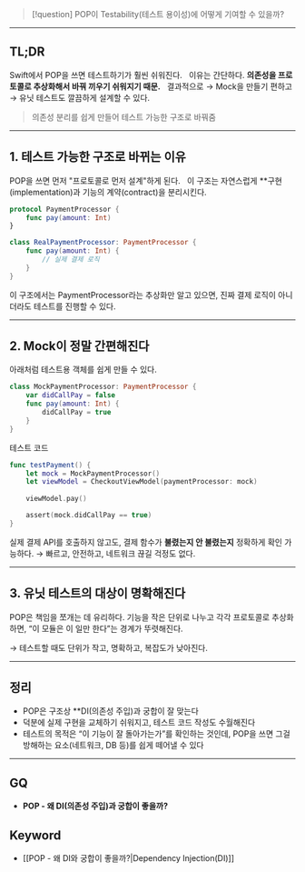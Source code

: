 > [!question]
> POP이 Testability(테스트 용이성)에 어떻게 기여할 수 있을까?

---
## TL;DR

Swift에서 POP을 쓰면 테스트하기가 훨씬 쉬워진다.  
이유는 간단하다. **의존성을 프로토콜로 추상화해서 바꿔 끼우기 쉬워지기 때문.**  
결과적으로 → Mock을 만들기 편하고 → 유닛 테스트도 깔끔하게 설계할 수 있다.

> 의존성 분리를 쉽게 만들어 테스트 가능한 구조로 바꿔줌

---

## 1. 테스트 가능한 구조로 바뀌는 이유

POP을 쓰면 먼저 "프로토콜로 먼저 설계"하게 된다.  
이 구조는 자연스럽게 **구현(implementation)과 기능의 계약(contract)을 분리시킨다.

```swift
protocol PaymentProcessor {
    func pay(amount: Int)
}

class RealPaymentProcessor: PaymentProcessor {
    func pay(amount: Int) {
        // 실제 결제 로직
    }
}
```

이 구조에서는 PaymentProcessor라는 추상화만 알고 있으면,
진짜 결제 로직이 아니더라도 테스트를 진행할 수 있다.

---

## **2. Mock이 정말 간편해진다**

아래처럼 테스트용 객체를 쉽게 만들 수 있다.
```Swift
class MockPaymentProcessor: PaymentProcessor {
    var didCallPay = false
    func pay(amount: Int) {
        didCallPay = true
    }
}
```

테스트 코드
```Swift
func testPayment() {
    let mock = MockPaymentProcessor()
    let viewModel = CheckoutViewModel(paymentProcessor: mock)
    
    viewModel.pay()

    assert(mock.didCallPay == true)
}
```

실제 결제 API를 호출하지 않고도,
결제 함수가 **불렸는지 안 불렸는지** 정확하게 확인 가능하다.
→ 빠르고, 안전하고, 네트워크 끊길 걱정도 없다.

---

## **3. 유닛 테스트의 대상이 명확해진다**

POP은 책임을 쪼개는 데 유리하다.
기능을 작은 단위로 나누고 각각 프로토콜로 추상화하면,
“이 모듈은 이 일만 한다”는 경계가 뚜렷해진다.

→ 테스트할 때도 단위가 작고, 명확하고, 복잡도가 낮아진다.

---

## **정리**
- POP은 구조상 **DI(의존성 주입)과 궁합이 잘 맞는다
- 덕분에 실제 구현을 교체하기 쉬워지고, 테스트 코드 작성도 수월해진다
- 테스트의 목적은 “이 기능이 잘 돌아가는가”를 확인하는 것인데,
  POP을 쓰면 그걸 방해하는 요소(네트워크, DB 등)를 쉽게 떼어낼 수 있다


---

## GQ
-  **POP - 왜 DI(의존성 주입)과 궁합이 좋을까?**

## Keyword
- [[POP - 왜 DI와 궁합이 좋을까?|Dependency Injection(DI)]]